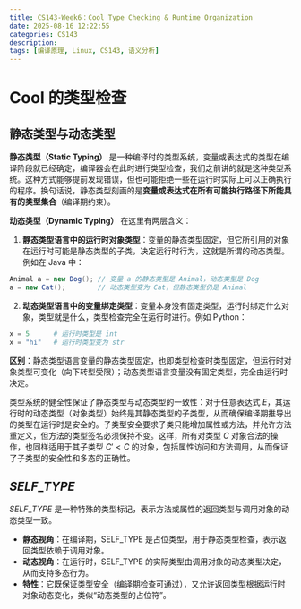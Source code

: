 ```yaml
---
title: CS143-Week6：Cool Type Checking & Runtime Organization
date: 2025-08-16 12:22:55
categories: CS143
description: 
tags: [编译原理, Linux, CS143, 语义分析]
---
```

# Cool 的类型检查
## 静态类型与动态类型
**静态类型（Static Typing）** 是一种编译时的类型系统，变量或表达式的类型在编译阶段就已经确定，编译器会在此时进行类型检查，我们之前讲的就是这种类型系统。这种方式能够提前发现错误，但也可能拒绝一些在运行时实际上可以正确执行的程序。换句话说，静态类型刻画的是**变量或表达式在所有可能执行路径下所能具有的类型集合**（编译期约束）。

**动态类型（Dynamic Typing）** 在这里有两层含义：  
1. **静态类型语言中的运行时对象类型**：变量的静态类型固定，但它所引用的对象在运行时可能是静态类型的子类，决定运行时行为，这就是所谓的动态类型。例如在 Java 中：
```java
Animal a = new Dog(); // 变量 a 的静态类型是 Animal，动态类型是 Dog
a = new Cat();        // 动态类型变为 Cat，但静态类型仍是 Animal
```

2. **动态类型语言中的变量绑定类型**：变量本身没有固定类型，运行时绑定什么对象，类型就是什么，类型检查完全在运行时进行。例如 Python：
```python
x = 5      # 运行时类型是 int
x = "hi"   # 运行时类型变为 str
```

**区别**：静态类型语言变量的静态类型固定，也即类型检查时类型固定，但运行时对象类型可变化（向下转型受限）；动态类型语言变量没有固定类型，完全由运行时决定。

类型系统的健全性保证了静态类型与动态类型的一致性：对于任意表达式 $E$，其运行时的动态类型（对象类型）始终是其静态类型的子类型，从而确保编译期推导出的类型在运行时是安全的。子类型安全要求子类只能增加属性或方法，并允许方法重定义，但方法的类型签名必须保持不变。这样，所有对类型 $C$ 对象合法的操作，也同样适用于其子类型 $C' < C$ 的对象，包括属性访问和方法调用，从而保证了子类型的安全性和多态的正确性。

## $SELF\_TYPE$
$SELF\_TYPE$ 是一种特殊的类型标记，表示方法或属性的返回类型与调用对象的动态类型一致。  
- **静态视角**：在编译期，SELF_TYPE 是占位类型，用于静态类型检查，表示返回类型依赖于调用对象。  
- **动态视角**：在运行时，SELF_TYPE 的实际类型由调用对象的动态类型决定，从而支持多态行为。  
- **特性**：它既保证类型安全（编译期检查可通过），又允许返回类型根据运行时对象动态变化，类似“动态类型的占位符”。